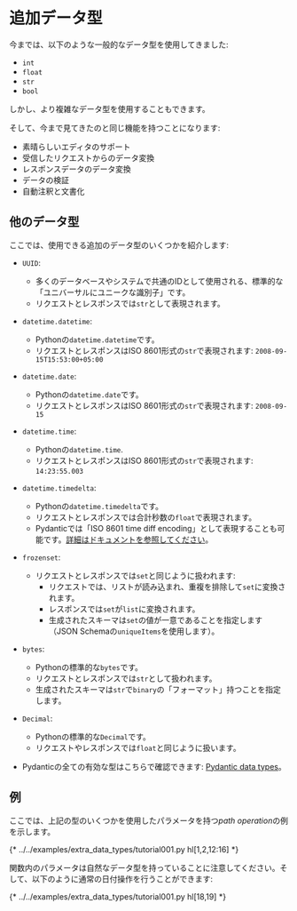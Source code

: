 # 追加データ型

今までは、以下のような一般的なデータ型を使用してきました:

* `int`
* `float`
* `str`
* `bool`

しかし、より複雑なデータ型を使用することもできます。

そして、今まで見てきたのと同じ機能を持つことになります:

* 素晴らしいエディタのサポート
* 受信したリクエストからのデータ変換
* レスポンスデータのデータ変換
* データの検証
* 自動注釈と文書化

## 他のデータ型

ここでは、使用できる追加のデータ型のいくつかを紹介します:

* `UUID`:
    * 多くのデータベースやシステムで共通のIDとして使用される、標準的な「ユニバーサルにユニークな識別子」です。
    * リクエストとレスポンスでは`str`として表現されます。
* `datetime.datetime`:
    * Pythonの`datetime.datetime`です。
    * リクエストとレスポンスはISO 8601形式の`str`で表現されます: `2008-09-15T15:53:00+05:00`
* `datetime.date`:
    * Pythonの`datetime.date`です。
    * リクエストとレスポンスはISO 8601形式の`str`で表現されます: `2008-09-15`
* `datetime.time`:
    * Pythonの`datetime.time`.
    * リクエストとレスポンスはISO 8601形式の`str`で表現されます: `14:23:55.003`
* `datetime.timedelta`:
    * Pythonの`datetime.timedelta`です。
    * リクエストとレスポンスでは合計秒数の`float`で表現されます。
    * Pydanticでは「ISO 8601 time diff encoding」として表現することも可能です。<a href="https://docs.pydantic.dev/latest/concepts/serialization/" class="external-link" target="_blank">詳細はドキュメントを参照してください</a>。
* `frozenset`:
    * リクエストとレスポンスでは`set`と同じように扱われます:
        * リクエストでは、リストが読み込まれ、重複を排除して`set`に変換されます。
        * レスポンスでは`set`が`list`に変換されます。
        * 生成されたスキーマは`set`の値が一意であることを指定します（JSON Schemaの`uniqueItems`を使用します）。
* `bytes`:
    * Pythonの標準的な`bytes`です。
    * リクエストとレスポンスでは`str`として扱われます。
    * 生成されたスキーマは`str`で`binary`の「フォーマット」持つことを指定します。
* `Decimal`:
    * Pythonの標準的な`Decimal`です。
    * リクエストやレスポンスでは`float`と同じように扱います。

* Pydanticの全ての有効な型はこちらで確認できます: <a href="https://docs.pydantic.dev/latest/concepts/types/" class="external-link" target="_blank">Pydantic data types</a>。
## 例

ここでは、上記の型のいくつかを使用したパラメータを持つ*path operation*の例を示します。

{* ../../examples/extra_data_types/tutorial001.py hl[1,2,12:16] *}

関数内のパラメータは自然なデータ型を持っていることに注意してください。そして、以下のように通常の日付操作を行うことができます:

{* ../../examples/extra_data_types/tutorial001.py hl[18,19] *}
